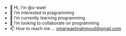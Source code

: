 - 👋 Hi, I’m @o-wael
- 👀 I’m interested in pragramming
- 🌱 I’m currently learning programming
- 💞️ I’m looking to collaborate on programming
- 📫 How to reach me ... omarwaelmahmoud@gmail.com

<!---
o-wael/o-wael is a ✨ special ✨ repository because its `README.md` (this file) appears on your GitHub profile.
You can click the Preview link to take a look at your changes.
--->
